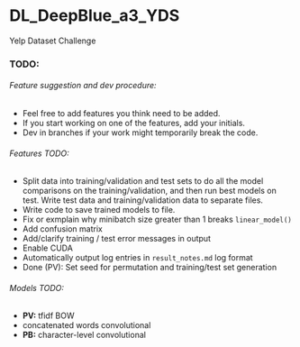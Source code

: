 # DL_DeepBlue_a3_YDS
Yelp Dataset Challenge

### TODO:
###### Feature suggestion and dev procedure:
- Feel free to add features you think need to be added.
- If you start working on one of the features, add your initials.
- Dev in branches if your work might temporarily break the code.

###### Features TODO:
- Split data into training/validation and test sets to do all the model comparisons
  on the training/validation, and then run best models on test. Write test data
  and training/validation data to separate files.
- Write code to save trained models to file.
- Fix or exmplain why minibatch size greater than 1 breaks `linear_model()`
- Add confusion matrix
- Add/clarify training / test error messages in output
- Enable CUDA
- Automatically output log entries in `result_notes.md` log format
- Done (PV): Set seed for permutation and training/test set generation


###### Models TODO:
- **PV:** tfidf BOW
- concatenated words convolutional
- **PB:** character-level convolutional